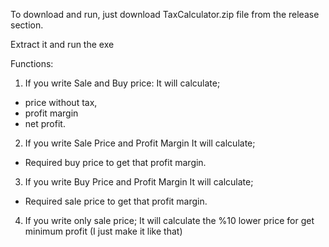 To download and run, just download TaxCalculator.zip file from the release section. 

Extract it and run the exe

Functions: 

1. If you write Sale and Buy price:
   It will calculate;
  - price without tax,
  - profit margin
  - net profit.

2. If you write Sale Price and Profit Margin
   It will calculate;
  - Required buy price to get that profit margin.

3. If you write Buy Price and Profit Margin
   It will calculate;
  - Required sale price to get that profit margin.

4. If you write only sale price;
  It will calculate the %10 lower price for get minimum profit (I just make it like that)
